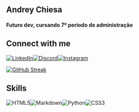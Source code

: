 ## Andrey Chiesa

#### Futuro dev, cursando 7º periodo de administração

## Connect with me 

[![LinkedIn](https://img.shields.io/badge/LinkedIn-000?style=for-the-badge&logo=linkedin&logoColor=0E76A8)](https://www.linkedin.com/in/andrey-chiesa-5a0593170/)[![Discord](https://img.shields.io/badge/Discord-000?style=for-the-badge&logo=discord)](https://www.discord.com/in/SEUUSERNAME/)[![Instagram](https://img.shields.io/badge/Instagram-000?style=for-the-badge&logo=instagram)](https://www.instagram.com/chiesaandrey/)



[![GitHub Streak](https://streak-stats.demolab.com?user=chiesa2k&theme=gruvbox-duo)](https://git.io/streak-stats)




## Skills

![HTML5](https://img.shields.io/badge/HTML5-000?style=for-the-badge&logo=html5)![Markdown](https://img.shields.io/badge/Markdown-000?style=for-the-badge&logo=markdown)![Python](https://img.shields.io/badge/Python-000?style=for-the-badge&logo=python)![CSS3](https://img.shields.io/badge/CSS3-000?style=for-the-badge&logo=css3&logoColor=264CE4)



